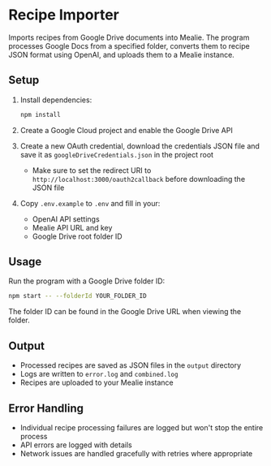 # Recipe Importer

Imports recipes from Google Drive documents into Mealie. The program processes Google Docs from a specified folder, converts them to recipe JSON format using OpenAI, and uploads them to a Mealie instance.

## Setup

1. Install dependencies:
   ```bash
   npm install
   ```

2. Create a Google Cloud project and enable the Google Drive API
3. Create a new OAuth credential, download the credentials JSON file and save it as `googleDriveCredentials.json` in the project root
   - Make sure to set the redirect URI to `http://localhost:3000/oauth2callback` before downloading the JSON file
4. Copy `.env.example` to `.env` and fill in your:
   - OpenAI API settings
   - Mealie API URL and key
   - Google Drive root folder ID

## Usage

Run the program with a Google Drive folder ID:

```bash
npm start -- --folderId YOUR_FOLDER_ID
```

The folder ID can be found in the Google Drive URL when viewing the folder.

## Output

- Processed recipes are saved as JSON files in the `output` directory
- Logs are written to `error.log` and `combined.log`
- Recipes are uploaded to your Mealie instance

## Error Handling

- Individual recipe processing failures are logged but won't stop the entire process
- API errors are logged with details
- Network issues are handled gracefully with retries where appropriate